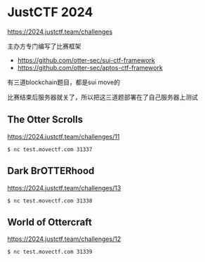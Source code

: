 # JustCTF 2024


https://2024.justctf.team/challenges 


主办方专门编写了比赛框架  

- https://github.com/otter-sec/sui-ctf-framework
- https://github.com/otter-sec/aptos-ctf-framework


有三道blockchain题目，都是sui move的


比赛结束后服务器就关了，所以把这三道题部署在了自己服务器上测试

## The Otter Scrolls
https://2024.justctf.team/challenges/11
```
$ nc test.movectf.com 31337
```
## Dark BrOTTERhood
https://2024.justctf.team/challenges/13
```
$ nc test.movectf.com 31338
```
## World of Ottercraft
https://2024.justctf.team/challenges/12
```
$ nc test.movectf.com 31339
```
